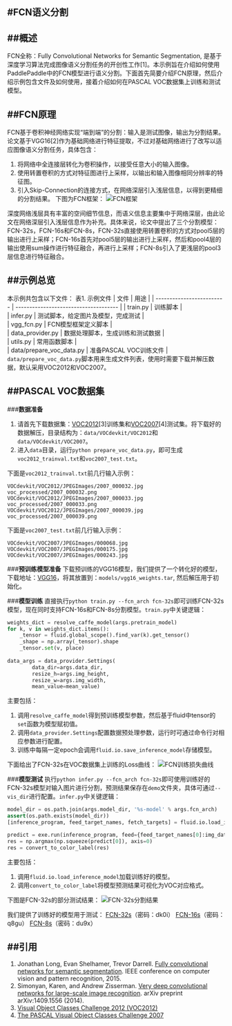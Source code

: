 ﻿#**FCN语义分割**
---

##**概述**
---
FCN全称：Fully Convolutional Networks for Semantic Segmentation, 是基于深度学习算法完成图像语义分割任务的开创性工作[1]。本示例旨在介绍如何使用PaddlePaddle中的FCN模型进行语义分割。下面首先简要介绍FCN原理，然后介绍示例包含文件及如何使用，接着介绍如何在PASCAL VOC数据集上训练和测试模型。

##**FCN原理**
---
FCN基于卷积神经网络实现“端到端”的分割：输入是测试图像，输出为分割结果。论文基于VGG16[2]作为基础网络进行特征提取，不过对基础网络进行了改写以适应图像语义分割任务，具体包含：
1. 将网络中全连接层转化为卷积操作，以接受任意大小的输入图像。
2. 使用转置卷积的方式对特征图进行上采样，以输出和输入图像相同分辨率的特征图。
3. 引入Skip-Connection的连接方式，在网络深层引入浅层信息，以得到更精细的分割结果。
下图为FCN框架：
![FCN框架](https://github.com/chengyuz/models/raw/master/fluid/fcn/images/fcn_network.jpg)

深度网络浅层具有丰富的空间细节信息，而语义信息主要集中于网络深层，由此论文在网络深层引入浅层信息作为补充。具体来说，论文中提出了三个分割模型：FCN-32s，FCN-16s和FCN-8s，FCN-32s直接使用转置卷积的方式对pool5层的输出进行上采样；FCN-16s首先对pool5层的输出进行上采样，然后和pool4层的输出使用sum操作进行特征融合，再进行上采样；FCN-8s引入了更浅层的pool3层信息进行特征融合。

##**示例总览**
---
本示例共包含以下文件：
表1. 示例文件
| 文件                              | 用途                                    |
| -------------------------         | -------------------------------------   | 
| train.py                          | 训练脚本                                |  
| infer.py                          | 测试脚本，给定图片及模型，完成测试      |  
| vgg_fcn.py                        | FCN模型框架定义脚本                     |   
| data_provider.py                  | 数据处理脚本，生成训练和测试数据        |   
| utils.py                          | 常用函数脚本                            |   
| data/prepare_voc_data.py          | 准备PASCAL VOC训练文件                  |   
`data/prepare_voc_data.py`脚本用来生成文件列表，使用时需要下载并解压数据，默认采用VOC2012和VOC2007。

##**PASCAL VOC数据集**
---
###**数据准备**
1. 请首先下载数据集：[VOC2012](http://host.robots.ox.ac.uk/pascal/VOC/voc2012/index.html)[3]训练集和[VOC2007](http://host.robots.ox.ac.uk/pascal/VOC/voc2007/index.html)[4]测试集。将下载好的数据解压，目录结构为：`data/VOCdevkit/VOC2012`和`data/VOCdevkit/VOC2007`。
2. 进入`data`目录，运行`python prepare_voc_data.py`，即可生成`voc2012_trainval.txt`和`voc2007_test.txt`。

下面是`voc2012_trainval.txt`前几行输入示例：
```
VOCdevkit/VOC2012/JPEGImages/2007_000032.jpg voc_processed/2007_000032.png 
VOCdevkit/VOC2012/JPEGImages/2007_000033.jpg voc_processed/2007_000033.png 
VOCdevkit/VOC2012/JPEGImages/2007_000039.jpg voc_processed/2007_000039.png 
```
下面是`voc2007_test.txt`前几行输入示例：
```
VOCdevkit/VOC2007/JPEGImages/000068.jpg 
VOCdevkit/VOC2007/JPEGImages/000175.jpg 
VOCdevkit/VOC2007/JPEGImages/000243.jpg
```

###**预训练模型准备**
下载预训练的VGG16模型，我们提供了一个转化好的模型，下载地址：[VGG16](https://pan.baidu.com/s/1sagfVaxkEP9Sfq7dYR979Q)，将其放置到：`models/vgg16_weights.tar`, 然后解压用于初始化。

###**模型训练**
直接执行`python train.py --fcn_arch fcn-32s`即可训练FCN-32s模型，现在同时支持FCN-16s和FCN-8s分割模型。`train.py`中关键逻辑：
```python
weights_dict = resolve_caffe_model(args.pretrain_model)
for k, v in weights_dict.items():
    _tensor = fluid.global_scope().find_var(k).get_tensor()
    _shape = np.array(_tensor).shape
    _tensor.set(v, place)
    
data_args = data_provider.Settings(
        data_dir=args.data_dir,
        resize_h=args.img_height,
        resize_w=args.img_width,
        mean_value=mean_value)
```
主要包括：
1. 调用`resolve_caffe_model`得到预训练模型参数，然后基于fluid中tensor的`set`函数为模型赋初值。
2. 调用`data_provider.Settings`配置数据预处理参数，运行时可通过命令行对相应参数进行配置。
3. 训练中每隔一定epoch会调用`fluid.io.save_inference_model`存储模型。

下面给出了FCN-32s在VOC数据集上训练的Loss曲线：
![FCN训练损失曲线](https://github.com/chengyuz/models/blob/yucheng/fluid/fcn/images/train_loss.jpg)

###**模型测试**
执行`python infer.py --fcn_arch fcn-32s`即可使用训练好的FCN-32s模型对输入图片进行分割，预测结果保存在`demo`文件夹，具体可通过`--vis_dir`进行配置。`infer.py`中关键逻辑：
```python
model_dir = os.path.join(args.model_dir, '%s-model' % args.fcn_arch)
assert(os.path.exists(model_dir))
[inference_program, feed_target_names, fetch_targets] = fluid.io.load_inference_model(model_dir, exe)

predict = exe.run(inference_program, feed={feed_target_names[0]:img_data}, fetch_list=fetch_targets)
res = np.argmax(np.squeeze(predict[0]), axis=0)
res = convert_to_color_label(res)
```
主要包括：
1. 调用`fluid.io.load_inference_model`加载训练好的模型。
2. 调用`convert_to_color_label`将模型预测结果可视化为VOC对应格式。

下图是FCN-32s的部分测试结果：
![FCN-32s分割结果](https://github.com/chengyuz/models/blob/yucheng/fluid/fcn/images/seg_res.jpg)

我们提供了训练好的模型用于测试：
[FCN-32s](https://pan.baidu.com/s/1j8pltdzgssmxbXFgHWmCNQ)（密码：dk0i）
[FCN-16s](https://pan.baidu.com/s/1idapCRSxWsJKSqqswUGDSw)（密码：q8gu）
[FCN-8s](https://pan.baidu.com/s/1GcO-mcOWo_VF65X3xwPnpA)（密码：du9x）

##**引用**
---
1. Jonathan Long, Evan Shelhamer, Trevor Darrell. [Fully convolutional networks for semantic segmentation](https://people.eecs.berkeley.edu/~jonlong/long_shelhamer_fcn.pdf). IEEE conference on computer vision and pattern recognition, 2015.
2. Simonyan, Karen, and Andrew Zisserman. [Very deep convolutional networks for large-scale image recognition](https://arxiv.org/abs/1409.1556). arXiv preprint arXiv:1409.1556 (2014).
3. [Visual Object Classes Challenge 2012 (VOC2012)](http://host.robots.ox.ac.uk/pascal/VOC/voc2012/index.html)
4. [The PASCAL Visual Object Classes Challenge 2007](http://host.robots.ox.ac.uk/pascal/VOC/voc2007/index.html)